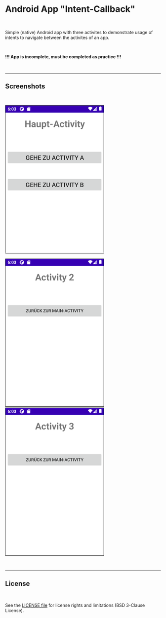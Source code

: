 # Android App "Intent-Callback" #

<br>

Simple (native) Android app with three activites to demonstrate usage of intents to navigate between 
the activites of an app.

<br>

**!!! App is incomplete, must be completed as practice !!!**

<br>

----

## Screenshots ##

<br>

![Screenshot 1](screenshot_1.png) 

![Screenshot 1](screenshot_2.png) &nbsp;&nbsp;  ![Screenshot 3](screenshot_3.png)

<br>

----

## License ##

<br>

See the [LICENSE file](LICENSE.md) for license rights and limitations (BSD 3-Clause License).

<br>